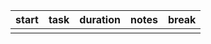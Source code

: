 
| start | task | duration | notes | break |
| ----- | ---- | -------- | ----- | ----- |
|       |      |          |       |       |